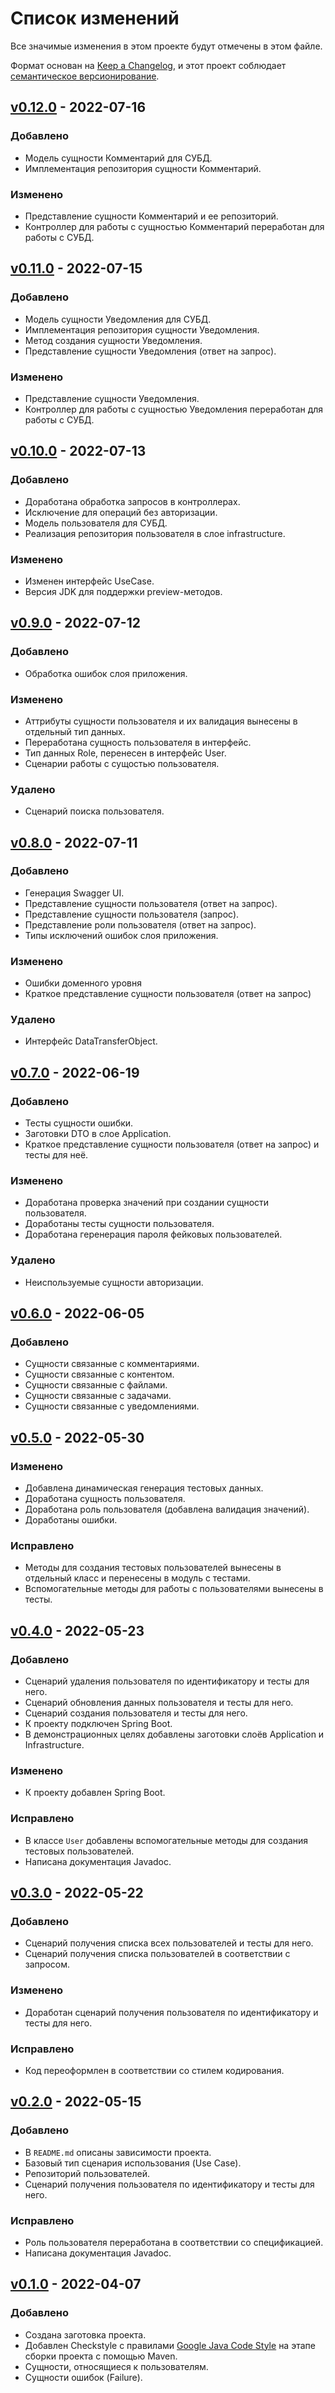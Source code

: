 # Список изменений
Все значимые изменения в этом проекте будут отмечены в этом файле.

Формат основан на [Keep a Changelog](https://keepachangelog.com/ru/1.0.0/),
и этот проект соблюдает [семантическое версионирование](https://semver.org/spec/v2.0.0.html).

## [v0.12.0] - 2022-07-16

### Добавлено
- Модель сущности Комментарий для СУБД.
- Имплементация репозитория сущности Комментарий.

### Изменено
- Представление сущности Комментарий и ее репозиторий.
- Контроллер для работы с сущностью Комментарий переработан для работы с СУБД.


## [v0.11.0] - 2022-07-15

### Добавлено
- Модель сущности Уведомления для СУБД.
- Имплементация репозитория сущности Уведомления.
- Метод создания сущности Уведомления.
- Представление сущности Уведомления (ответ на запрос).

### Изменено
- Представление сущности Уведомления.
- Контроллер для работы с сущностью Уведомления переработан для работы с СУБД.


## [v0.10.0] - 2022-07-13

### Добавлено
- Доработана обработка запросов в контроллерах.
- Исключение для операций без авторизации.
- Модель пользователя для СУБД.
- Реализация репозитория пользователя в слое infrastructure.

### Изменено
- Изменен интерфейс UseCase.
- Версия JDK для поддержки preview-методов.


## [v0.9.0] - 2022-07-12

### Добавлено
- Обработка ошибок слоя приложения.

### Изменено
- Аттрибуты сущности пользователя и их валидация вынесены в отдельный тип данных.
- Переработана сущность пользователя в интерфейс.
- Тип данных Role, перенесен в интерфейс User.
- Сценарии работы с сущостью пользователя.

### Удалено
- Сценарий поиска пользователя.


## [v0.8.0] - 2022-07-11

### Добавлено
- Генерация Swagger UI.
- Представление сущности пользователя (ответ на запрос).
- Представление сущности пользователя (запрос).
- Представление роли пользователя (ответ на запрос).
- Типы исключений ошибок слоя приложения.

### Изменено
- Ошибки доменного уровня
- Краткое представление сущности пользователя (ответ на запрос)

### Удалено
- Интерфейс DataTransferObject<EntityT>.


## [v0.7.0] - 2022-06-19

### Добавлено
- Тесты сущности ошибки.
- Заготовки DTO в слое Application.
- Краткое представление сущности пользователя (ответ на запрос) и тесты для неё.


### Изменено
- Доработана проверка значений при создании сущности пользователя.
- Доработаны тесты сущности пользователя.
- Доработана геренерация пароля фейковых пользователей.

### Удалено
- Неиспользуемые сущности авторизации.


## [v0.6.0] - 2022-06-05

### Добавлено
- Сущности связанные с комментариями.
- Сущности связанные с контентом.
- Сущности связанные с файлами.
- Сущности связанные с задачами.
- Сущности связанные с уведомлениями.


## [v0.5.0] - 2022-05-30

### Изменено
- Добавлена динамическая генерация тестовых данных.
- Доработана сущность пользователя.
- Доработана роль пользователя (добавлена валидация значений).
- Доработаны ошибки.

### Исправлено
- Методы для создания тестовых пользователей вынесены в отдельный класс и перенесены в модуль с тестами.
- Вспомогательные методы для работы с пользователями вынесены в тесты.


## [v0.4.0] - 2022-05-23

### Добавлено
- Сценарий удаления пользователя по идентификатору и тесты для него.
- Сценарий обновления данных пользователя и тесты для него.
- Сценарий создания пользователя и тесты для него.
- К проекту подключен Spring Boot.
- В демонстрационных целях добавлены заготовки слоёв Application и Infrastructure.

### Изменено
- К проекту добавлен Spring Boot.

### Исправлено
- В классе `User` добавлены вспомогательные методы для создания тестовых пользователей.
- Написана документация Javadoc.


## [v0.3.0] - 2022-05-22

### Добавлено
- Сценарий получения списка всех пользователей и тесты для него.
- Сценарий получения списка пользователей в соответствии с запросом.

### Изменено
- Доработан сценарий получения пользователя по идентификатору и тесты для него.

### Исправлено
- Код переоформлен в соответствии со стилем кодирования.


## [v0.2.0] - 2022-05-15

### Добавлено
- В `README.md` описаны зависимости проекта.
- Базовый тип сценария использования (Use Case).
- Репозиторий пользователей.
- Сценарий получения пользователя по идентификатору и тесты для него.

### Исправлено
- Роль пользователя переработана в соответствии со спецификацией.
- Написана документация Javadoc.


## [v0.1.0] - 2022-04-07

### Добавлено
- Создана заготовка проекта.
- Добавлен Checkstyle с правилами [Google Java Code Style](https://google.github.io/styleguide/javaguide.html) на этапе сборки проекта с помощью Maven.
- Сущности, относящиеся к пользователям.
- Сущности ошибок (Failure).

[v0.1.0]: https://gitlab.study.htc-cs.com/root/java/java-22-1/-/compare/yaroslav.tarakanov-v0.0.0...yaroslav.tarakanov-v0.1.0
[v0.2.0]: https://gitlab.study.htc-cs.com/root/java/java-22-1/-/compare/yaroslav.tarakanov-v0.1.0...yaroslav.tarakanov-v0.2.0
[v0.3.0]: https://gitlab.study.htc-cs.com/root/java/java-22-1/-/compare/yaroslav.tarakanov-v0.2.0...yaroslav.tarakanov-v0.3.0
[v0.4.0]: https://gitlab.study.htc-cs.com/root/java/java-22-1/-/compare/yaroslav.tarakanov-v0.3.0...yaroslav.tarakanov-v0.4.0
[v0.5.0]: https://gitlab.study.htc-cs.com/root/java/java-22-1/-/compare/yaroslav.tarakanov-v0.4.0...yaroslav.tarakanov-v0.5.0
[v0.6.0]: https://gitlab.study.htc-cs.com/root/java/java-22-1/-/compare/yaroslav.tarakanov-v0.5.0...yaroslav.tarakanov-v0.6.0
[v0.7.0]: https://gitlab.study.htc-cs.com/root/java/java-22-1/-/compare/yaroslav.tarakanov-v0.6.0...yaroslav.tarakanov-v0.7.0
[v0.8.0]: https://gitlab.study.htc-cs.com/root/java/java-22-1/-/compare/yaroslav.tarakanov-v0.7.0...yaroslav.tarakanov-v0.8.0
[v0.9.0]: https://gitlab.study.htc-cs.com/root/java/java-22-1/-/compare/yaroslav.tarakanov-v0.8.0...yaroslav.tarakanov-v0.9.0
[v0.10.0]: https://gitlab.study.htc-cs.com/root/java/java-22-1/-/compare/yaroslav.tarakanov-v0.9.0...yaroslav.tarakanov-v0.10.0
[v0.11.0]: https://gitlab.study.htc-cs.com/root/java/java-22-1/-/compare/yaroslav.tarakanov-v0.10.0...yaroslav.tarakanov-v0.11.0
[v0.12.0]: https://gitlab.study.htc-cs.com/root/java/java-22-1/-/compare/yaroslav.tarakanov-v0.11.0...yaroslav.tarakanov-v0.12.0
